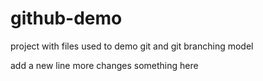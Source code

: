 github-demo
===========

project with files used to demo git and git branching model

add a new line
more changes
something here
